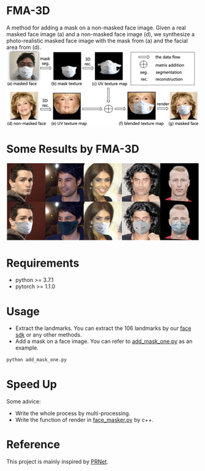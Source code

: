 # FMA-3D
A method for adding a mask on a non-masked face image. Given a real masked face image (a) and a non-masked face image (d), we synthesize a photo-realistic masked face image with the mask from (a) and the facial area from (d). 
![image](Data/images/FMA-3D.jpg)

# Some Results by FMA-3D
![image](Data/images/mask-sample.jpg)

# Requirements
* python >= 3.7.1
* pytorch >= 1.1.0

# Usage
* Extract the landmarks.
You can extract the 106 landmarks by our [face sdk](../../../face_sdk) or any other methods.
* Add a mask on a face image.
You can refer to [add_mask_one.py](add_mask_one.py) as an example.
```sh
python add_mask_one.py
```

# Speed Up
Some advice:
* Write the whole process by multi-processing.
* Write the function of render in [face_masker.py](face_masker.py) by c++.

# Reference  
This project is mainly inspired by [PRNet](https://github.com/YadiraF/PRNet).
